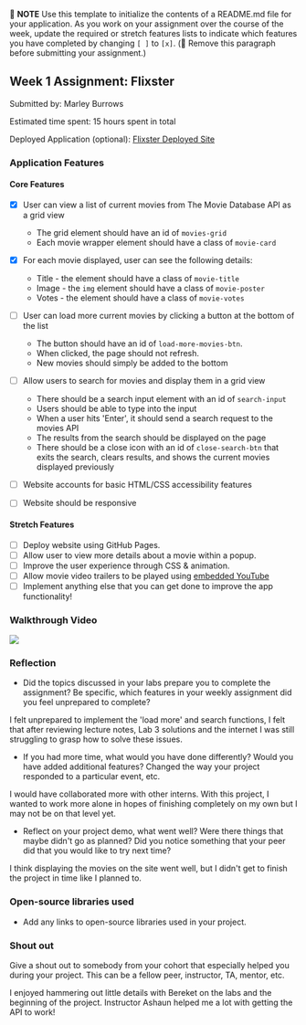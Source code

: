 📝 **NOTE** Use this template to initialize the contents of a README.md file for your application. As you work on your assignment over the course of the week, update the required or stretch features lists to indicate which features you have completed by changing `[ ]` to `[x]`. (🚫 Remove this paragraph before submitting your assignment.)

## Week 1 Assignment: Flixster

Submitted by: Marley Burrows

Estimated time spent: 15 hours spent in total

Deployed Application (optional): [Flixster Deployed Site](ADD_LINK_HERE)

### Application Features

#### Core Features

- [x] User can view a list of current movies from The Movie Database API as a grid view
  - The grid element should have an id of `movies-grid`
  - Each movie wrapper element should have a class of `movie-card`

- [x] For each movie displayed, user can see the following details:
  - Title - the element should have a class of `movie-title`
  - Image - the `img` element should have a class of `movie-poster`
  - Votes - the element should have a class of `movie-votes`
  
- [ ] User can load more current movies by clicking a button at the bottom of the list
  - The button should have an id of `load-more-movies-btn`.
  - When clicked, the page should not refresh.
  - New movies should simply be added to the bottom
- [ ] Allow users to search for movies and display them in a grid view
  - There should be a search input element with an id of `search-input`
  - Users should be able to type into the input
  - When a user hits 'Enter', it should send a search request to the movies API
  - The results from the search should be displayed on the page
  - There should be a close icon with an id of `close-search-btn` that exits the search, clears results, and shows the current movies displayed previously
- [ ] Website accounts for basic HTML/CSS accessibility features
- [ ] Website should be responsive

#### Stretch Features

- [ ] Deploy website using GitHub Pages.
- [ ] Allow user to view more details about a movie within a popup.
- [ ] Improve the user experience through CSS & animation.
- [ ] Allow movie video trailers to be played using [embedded YouTube](https://support.google.com/youtube/answer/171780?hl=en)
- [ ] Implement anything else that you can get done to improve the app functionality!

### Walkthrough Video

<a href="https://www.loom.com/share/8b26297f5c244aac899513f249a7f961">
    <img style="max-width:300px;" src="https://cdn.loom.com/sessions/thumbnails/8b26297f5c244aac899513f249a7f961-with-play.gif">
  </a>

### Reflection

- Did the topics discussed in your labs prepare you to complete the assignment? Be specific, which features in your weekly assignment did you feel unprepared to complete?

I felt unprepared to implement the 'load more' and search functions, I felt that after reviewing lecture notes, Lab 3 solutions and the internet I was still struggling to grasp how to solve these issues.

- If you had more time, what would you have done differently? Would you have added additional features? Changed the way your project responded to a particular event, etc.
  
I would have collaborated more with other interns. With this project, I wanted to work more alone in hopes of finishing completely on my own but I may not be on that level yet.

- Reflect on your project demo, what went well? Were there things that maybe didn't go as planned? Did you notice something that your peer did that you would like to try next time?

I think displaying the movies on the site went well, but I didn't get to finish the project in time like I planned to. 

### Open-source libraries used

- Add any links to open-source libraries used in your project.

### Shout out

Give a shout out to somebody from your cohort that especially helped you during your project. This can be a fellow peer, instructor, TA, mentor, etc.

I enjoyed hammering out little details with Bereket on the labs and the beginning of the project. Instructor Ashaun helped me a lot with getting the API to work!

